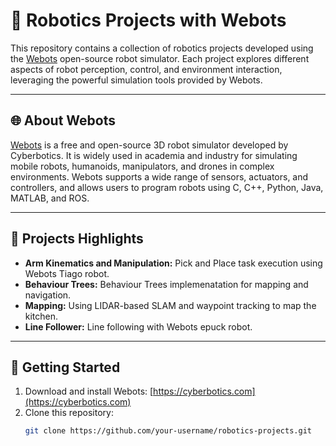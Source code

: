 # 🤖 Robotics Projects with Webots

This repository contains a collection of robotics projects developed using the [Webots](https://cyberbotics.com/) open-source robot simulator. Each project explores different aspects of robot perception, control, and environment interaction, leveraging the powerful simulation tools provided by Webots.

---

## 🌐 About Webots

[Webots](https://cyberbotics.com/) is a free and open-source 3D robot simulator developed by Cyberbotics. It is widely used in academia and industry for simulating mobile robots, humanoids, manipulators, and drones in complex environments. Webots supports a wide range of sensors, actuators, and controllers, and allows users to program robots using C, C++, Python, Java, MATLAB, and ROS.

---

## 🧠 Projects Highlights

- **Arm Kinematics and Manipulation:** Pick and Place task execution using Webots Tiago robot.
- **Behaviour Trees:** Behaviour Trees implemenatation for mapping and navigation.
- **Mapping:** Using LIDAR-based SLAM and waypoint tracking to map the kitchen.
- **Line Follower:** Line following with Webots epuck robot.

---

## 🚀 Getting Started

1. Download and install Webots: [https://cyberbotics.com](https://cyberbotics.com)
2. Clone this repository:
   ```bash
   git clone https://github.com/your-username/robotics-projects.git

